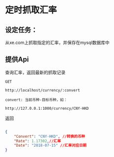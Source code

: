 定时抓取汇率
============

## 设定任务：

从xe.com上抓取指定的汇率，并保存在mysql数据库中

## 提供Api

查询汇率，返回最新的抓取记录


```
GET 

http://localhost/currency/:convert

convert: 当前币种-目标币种，如：

http://127.0.0.1:1000/currency/CNY-HKD

```

返回


```json

{
    "Convert": "CNY-HKD", //转换的币种
    "Rate": 1.17302,//汇率
    "Date": "2018-07-15" //汇率对应日期
}

```

